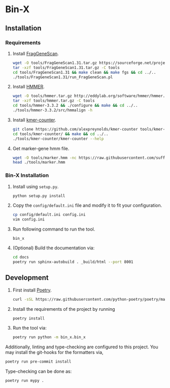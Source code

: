 # Bin-X

## Installation

### Requirements

1. Install [FragGeneScan](https://sourceforge.net/projects/fraggenescan).
   ```bash
   wget -O tools/FragGeneScan1.31.tar.gz https://sourceforge.net/projects/fraggenescan/files/FragGeneScan1.31.tar.gz
   tar -xzf tools/FragGeneScan1.31.tar.gz -C tools
   cd tools/FragGeneScan1.31 && make clean && make fgs && cd ../..
   ./tools/FragGeneScan1.31/run_FragGeneScan.pl
   ```
2. Install [HMMER](http://hmmer.org/).
   ```bash
   wget -O tools/hmmer.tar.gz http://eddylab.org/software/hmmer/hmmer.tar.gz
   tar -xzf tools/hmmer.tar.gz -C tools
   cd tools/hmmer-3.3.2 && ./configure && make && cd ../..
   ./tools/hmmer-3.3.2/src/hmmalign -h
   ```
3. Install [kmer-counter](https://github.com/alexpreynolds/kmer-counter).
   ```bash
   git clone https://github.com/alexpreynolds/kmer-counter tools/kmer-counter
   cd tools/kmer-counter/ && make && cd ../..
   ./tools/kmer-counter/kmer-counter --help
   ```
4. Get marker-gene hmm file.
   ```bash
   wget -O tools/marker.hmm -nc https://raw.githubusercontent.com/sufforest/SolidBin/4c9b9ea7b8d8a0df1b772669872b69006c490e67/auxiliary/marker.hmm
   head ./tools/marker.hmm
   ```````

### Bin-X Installation

1. Install using `setup.py`.
   ```bash
   python setup.py install
   ```
2. Copy the `config/default.ini` file and modify it to fit your configuration.
   ```bash
   cp config/default.ini config.ini
   vim config.ini
   ```
3. Run following command to run the tool.
   ```
   bin_x
   ```
4. (Optional) Build the documentation via:
    ```bash
   cd docs
    poetry run sphinx-autobuild . _build/html --port 8001
    ```

## Development

1. First install [Poetry](https://python-poetry.org/docs/).
   ```bash
   curl -sSL https://raw.githubusercontent.com/python-poetry/poetry/master/get-poetry.py | python -
   ```
2. Install the requirements of the project by running
    ```bash
    poetry install
    ```
3. Run the tool via:
    ```bash
    poetry run python -m bin_x.bin_x
    ```

Additionally, linting and type-checking are configured to this project. You may install the git-hooks for the formatters
via,

 ```bash
poetry run pre-commit install
 ```

Type-checking can be done as:

 ```bash
poetry run mypy .
 ```

